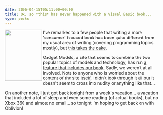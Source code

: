 ```yaml
---
date: 2006-04-15T05:11:00+00:00
title: Ok, so *this* has never happened with a Visual Basic book...
type: posts
---
```

[ <img src="http://gadgetmodels.i4u.com/gallery/April_2006/xbox_360_model_1.jpg" height="168" width="120" align="left" /> ](http://gadgetmodels.i4u.com/gadget_photo_model_April_20060.html)I've remarked to a few people that writing a more 'consumer' focused book has been quite different from my usual area of writing (covering programming topics mostly), but [this takes the cake](http://spaces.msn.com/brianjo/blog/cns!57C723EC58B8F3A3!964.entry?_c11_blogpart_blogpart=blogview&#038;_c=blogpart#permalink).

Gadget Models, a site that seems to combine the two popular topics of models and technology, has run [a feature that includes our book](http://gadgetmodels.i4u.com/gadget_photo_model_April_20060.html). Sadly, we weren't at all involved. Note to anyone who is worried about the content of the site itself, I didn't look through it all but it doesn't seem to cross into nudity or anything like that...

On another note, I just got back tonight from a week's vacation... a vacation that included a lot of sleep and even some reading (of actual books), but no Xbox 360 and almost no email... so tonight I'm hoping to get back on with Oblivion!
